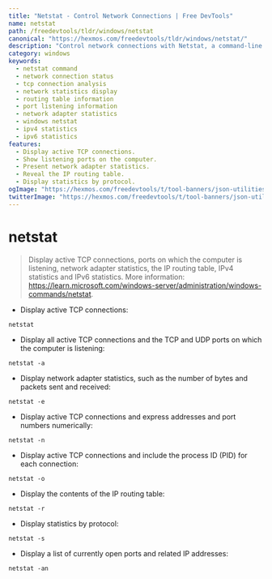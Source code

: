 ```yaml
---
title: "Netstat - Control Network Connections | Free DevTools"
name: netstat
path: /freedevtools/tldr/windows/netstat
canonical: "https://hexmos.com/freedevtools/tldr/windows/netstat/"
description: "Control network connections with Netstat, a command-line tool to display network statistics and active TCP connections. Analyze network performance. Free online tool, no registration required."
category: windows
keywords:
  - netstat command
  - network connection status
  - tcp connection analysis
  - network statistics display
  - routing table information
  - port listening information
  - network adapter statistics
  - windows netstat
  - ipv4 statistics
  - ipv6 statistics
features:
  - Display active TCP connections.
  - Show listening ports on the computer.
  - Present network adapter statistics.
  - Reveal the IP routing table.
  - Display statistics by protocol.
ogImage: "https://hexmos.com/freedevtools/t/tool-banners/json-utilities-banner.png"
twitterImage: "https://hexmos.com/freedevtools/t/tool-banners/json-utilities-banner.png"
---
```


# netstat

> Display active TCP connections, ports on which the computer is listening, network adapter statistics, the IP routing table, IPv4 statistics and IPv6 statistics.
> More information: <https://learn.microsoft.com/windows-server/administration/windows-commands/netstat>.

- Display active TCP connections:

`netstat`

- Display all active TCP connections and the TCP and UDP ports on which the computer is listening:

`netstat -a`

- Display network adapter statistics, such as the number of bytes and packets sent and received:

`netstat -e`

- Display active TCP connections and express addresses and port numbers numerically:

`netstat -n`

- Display active TCP connections and include the process ID (PID) for each connection:

`netstat -o`

- Display the contents of the IP routing table:

`netstat -r`

- Display statistics by protocol:

`netstat -s`

- Display a list of currently open ports and related IP addresses:

`netstat -an`
